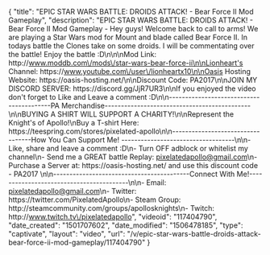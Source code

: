 {
    "title": "EPIC STAR WARS BATTLE: DROIDS ATTACK! - Bear Force II Mod Gameplay",
    "description": "EPIC STAR WARS BATTLE: DROIDS ATTACK! - Bear Force II Mod Gameplay - Hey guys! Welcome back to call to arms! We are playing a Star Wars mod for Mount and blade called Bear Force II. In todays battle the Clones take on some droids.  I will be commentating over the battle! Enjoy the battle :D\n\n\nMod Link: http:\/\/www.moddb.com\/mods\/star-wars-bear-force-ii\n\nLionheart's Channel: https:\/\/www.youtube.com\/user\/lionheartx10\n\nOasis Hosting Website: https:\/\/oasis-hosting.net\/\n\nDiscount Code: PA2017\n\nJOIN MY DISCORD SERVER: https:\/\/discord.gg\/JjR7UR3\n\nIf you enjoyed the video don't forget to Like and Leave a comment :D\n\n-----------------------------------------PA Merchandise---------------------------------------------\n\nBUYING A SHIRT WILL SUPPORT A CHARITY!\n\nRepresent the Knight's of Apollo!\nBuy a T-shirt Here: https:\/\/teespring.com\/stores\/pixelated-apollo\n\n----------------------------------How You Can Support Me! -----------------------------------\n\n- Like, share and leave a comment :D\n- Turn OFF adblock or whitelist my channel\n- Send me a GREAT battle Replay: pixelatedapollo@gmail.com\n- Purchase a Server at: https:\/\/oasis-hosting.net\/ and use this discount code - PA2017 \n\n------------------------------------------Connect With Me!-----------------------------------------\n\n- Email: pixelatedapollo@gmail.com\n- Twitter: https:\/\/twitter.com\/PixelatedApollo\n- Steam Group:  http:\/\/steamcommunity.com\/groups\/apollosknights\n- Twitch: http:\/\/www.twitch.tv\/pixelatedapollo",
    "videoid": "117404790",
    "date_created": "1501707602",
    "date_modified": "1506478185",
    "type": "captivate",
    "layout": "video",
    "url": "\/v\/epic-star-wars-battle-droids-attack-bear-force-ii-mod-gameplay\/117404790"
}